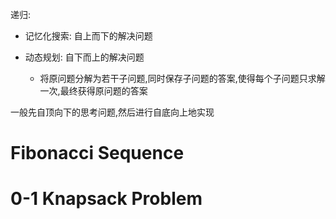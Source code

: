 递归: 

- 记忆化搜索: 自上而下的解决问题

- 动态规划: 自下而上的解决问题
  - 将原问题分解为若干子问题,同时保存子问题的答案,使得每个子问题只求解一次,最终获得原问题的答案

一般先自顶向下的思考问题,然后进行自底向上地实现

# Fibonacci Sequence

# 0-1 Knapsack Problem